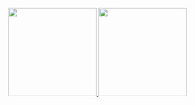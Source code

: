 <p align="center">
<a href="https://github.com/NidalZabade">
  <img height="180em" src="https://github-readme-stats.vercel.app/api?username=NidalZabade&theme=dark&show_icons=true&include_all_commits=false&bg_color=0d1117&hide_border=true&title_color=58a6fe&icon_color=58a6ef#gh-dark-mode-only"/>
  <img height="180em" src="https://github-readme-stats.vercel.app/api/top-langs/?username=NidalZabade&layout=compact&theme=dark&langs_count=10&bg_color=0d1117&hide_border=true&title_color=58a6fe&icon_color=58a6fe#gh-dark-mode-only"/>
</a>
</p>
